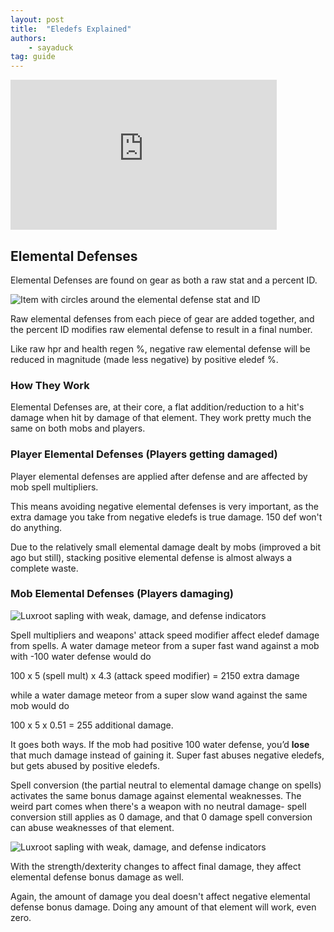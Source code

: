 ```yaml
---
layout: post
title:  "Eledefs Explained"
authors: 
    - sayaduck
tag: guide
---
```

<iframe width="426" height="240" src="https://www.youtube.com/embed/rVF6g13kIbk" frameborder="0" allowfullscreen> </iframe>

## Elemental Defenses

Elemental Defenses are found on gear as both a raw stat and a percent ID.

![Item with circles around the elemental defense stat and ID](/assets/images/eledef_itemcircles.png)

Raw elemental defenses from each piece of gear are added together, and the percent ID modifies raw elemental defense to result in a final number. 

Like raw hpr and health regen %, negative raw elemental defense will be reduced in magnitude (made less negative) by positive eledef %. 

### How They Work

Elemental Defenses are, at their core, a flat addition/reduction to a hit's damage when hit by damage of that element. They work pretty much the same on both mobs and players.

### Player Elemental Defenses (Players getting damaged)

Player elemental defenses are applied after defense and are affected by mob spell multipliers. 

This means avoiding negative elemental defenses is very important, as the extra damage you take from negative eledefs is true damage. 150 def won't do anything.

Due to the relatively small elemental damage dealt by mobs (improved a bit ago but still), stacking positive elemental defense is almost always a complete waste. 

### Mob Elemental Defenses (Players damaging)

![Luxroot sapling with weak, damage, and defense indicators](/assets/images/eledef_luxroot.png)

Spell multipliers and weapons' attack speed modifier affect eledef damage from spells.
A water damage meteor from a super fast wand against a mob with -100 water defense would do

100 x 5 (spell mult) x 4.3 (attack speed modifier) = 2150 extra damage

while a water damage meteor from a super slow wand against the same mob would do

100 x 5 x 0.51 = 255 additional damage.

It goes both ways. If the mob had positive 100 water defense, you’d **lose** that much damage instead of gaining it. Super fast abuses negative eledefs, but gets abused by positive eledefs.

Spell conversion (the partial neutral to elemental damage change on spells) activates the same bonus damage against elemental weaknesses. The weird part comes when there's a weapon with no neutral damage- spell conversion still applies as 0 damage, and that 0 damage spell conversion can abuse weaknesses of that element. 

![Luxroot sapling with weak, damage, and defense indicators](/assets/images/eledef_str.png)

With the strength/dexterity changes to affect final damage, they affect elemental defense bonus damage as well.

Again, the amount of damage you deal doesn't affect negative elemental defense bonus damage. Doing any amount of that element will work, even zero.